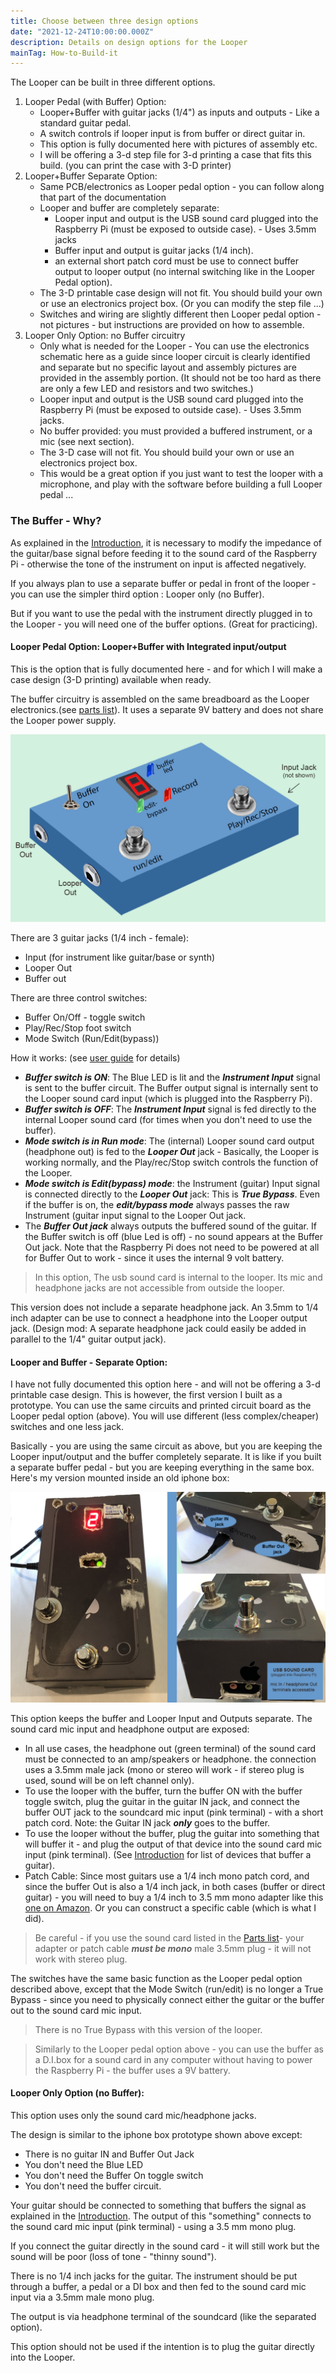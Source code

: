 ```yaml
---
title: Choose between three design options
date: "2021-12-24T10:00:00.000Z"
description: Details on design options for the Looper
mainTag: How-to-Build-it
---
```


The Looper can be built in three different options.

1. Looper Pedal (with Buffer) Option: 
    - Looper+Buffer with guitar jacks (1/4") as inputs and outputs - Like a standard guitar pedal.
    - A switch controls if looper input is from buffer or direct guitar in.
    - This option is fully documented here with pictures of assembly etc.
    - I will be offering a 3-d step file for 3-d printing a case that fits this build. (you can print the case with 3-D printer)
2. Looper+Buffer Separate Option: 
    - Same PCB/electronics as Looper pedal option - you can follow along that part of the documentation
    - Looper and buffer are completely separate:
        - Looper input and output is the USB sound card plugged into the Raspberry Pi (must be exposed to outside case). - Uses 3.5mm jacks
        - Buffer input and output is guitar jacks (1/4 inch). 
        - an external short patch cord must be use to connect buffer output to looper output (no internal switching like in the Looper Pedal option).
    - The 3-D printable case design will not fit. You should build your own or use an electronics project box. (Or you can modify the step file ...)
    - Switches and wiring are slightly different then Looper pedal option - not pictures - but instructions are provided on how to assemble.
3. Looper Only Option: no Buffer circuitry 
    - Only what is needed for the Looper - You can use the electronics schematic here as a guide since looper circuit is clearly identified and separate but no specific layout and assembly pictures are provided in the assembly portion.  (It should not be too hard as there are only a few LED and resistors and two switches.)
    - Looper input and output is the USB sound card plugged into the Raspberry Pi (must be exposed to outside case). - Uses 3.5mm jacks.
    - No buffer provided: you must provided a buffered instrument, or a mic (see next section).
    - The 3-D case will not fit. You should build your own or use an electronics project box.
    - This would be a great option if you just want to test the looper with a microphone, and play with the software before building a full Looper pedal ...

### The Buffer - Why?

As explained in the  [Introduction](/Looper/How-to-Build-it-Introduction/#sectionTop), it is necessary to modify the impedance of the guitar/base signal before feeding it to the sound card of the Raspberry Pi - otherwise the tone of the instrument on input is affected negatively.  

If you always plan to use a separate buffer or pedal in front of the looper - you can use the simpler third option : Looper only (no Buffer).

But if you want to use the pedal with the instrument directly plugged in to the Looper - you will need one of the buffer options.  (Great for practicing).

#### Looper Pedal Option: Looper+Buffer with Integrated input/output

This is the option that is fully documented here - and for which I will make a case design (3-D printing) available when ready.

The buffer circuitry is assembled on the same breadboard as the Looper electronics.(see [parts list](/Looper/How-to-Build-it-parts-list/#sectionTop)).  It uses a separate 9V battery and does not share the Looper power supply.

![Looper Integrated Option](../User-Guide/loopermodel2.png)

There are 3 guitar jacks (1/4 inch - female):
- Input (for instrument like guitar/base or synth)
- Looper Out
- Buffer out

There are three control switches:
- Buffer On/Off - toggle switch
- Play/Rec/Stop foot switch
- Mode Switch (Run/Edit(bypass))

How it works: (see [user guide](/Looper/How-to-Use-User-Guide/#sectionTop) for details)

- ***Buffer switch is ON***: The Blue LED is lit and the ***Instrument Input*** signal is sent to the buffer circuit. The Buffer output signal is internally sent to the Looper sound card input (which is plugged into the Raspberry Pi). 
- ***Buffer switch is OFF***: The ***Instrument Input*** signal is fed directly to the internal Looper sound card (for times when you don't need to use the buffer). 
- ***Mode switch is in Run mode***: The (internal) Looper sound card output (headphone out) is fed to the ***Looper Out*** jack  - Basically, the Looper is working normally, and the Play/rec/Stop switch controls the function of the Looper.  
- ***Mode switch is Edit(bypass) mode***: the Instrument (guitar) Input signal is connected directly to the ***Looper Out*** jack: This is ***True Bypass***.  Even if the buffer is on, the ***edit/bypass mode*** always passes the raw Instrument (guitar input signal to the Looper Out jack.
- The ***Buffer Out jack*** always outputs the buffered sound of the guitar.  If the Buffer switch is off (blue Led is off) - no sound appears at the Buffer Out jack. Note that the Raspberry Pi does not need to be powered at all for Buffer Out to work - since it uses the internal 9 volt battery.

>In this option, The usb sound card is internal to the looper. Its mic and headphone jacks are not accessible from outside the looper. 
 
This version does not include a separate headphone jack.  An  3.5mm to 1/4 inch adapter can be use to connect a headphone into the Looper output jack. (Design mod: A separate headphone jack could easily be added in parallel to the 1/4" guitar output jack).  

#### Looper and Buffer - Separate Option:

I have not fully documented this option here - and will not be offering a 3-d printable case design.  This is however, the first version I built as a prototype.  You can use the same circuits and printed circuit board as the Looper pedal option (above).  You will use different (less complex/cheaper) switches and one less jack.

Basically - you are using the same circuit as above, but you are keeping the Looper input/output and the buffer completely separate.  It is like if you built a separate buffer pedal - but you are keeping everything in the same box. Here's my version mounted inside an old iphone box:

![Looper iphone box](./iphoneboxdetails.png)

This option keeps the buffer and Looper Input and Outputs separate. The sound card mic input and headphone output are exposed:

- In all use cases, the headphone out (green terminal) of the sound card must be connected to an amp/speakers or headphone.  the connection uses a 3.5mm male jack (mono or stereo will work - if stereo plug is used, sound will be on left channel only).
- To use the looper with the buffer, turn the buffer ON with the buffer toggle switch, plug the guitar in the guitar IN jack, and connect the buffer OUT jack to the soundcard mic input (pink terminal) - with a short patch cord. Note: the Guitar IN jack ***only*** goes to the buffer.
- To use the looper without the buffer, plug the guitar into something that will buffer it - and plug the output of that device into the sound card mic input (pink terminal).  (See [Introduction](/Looper/How-to-Build-it-Introduction/#sectionTop) for list of devices that buffer a guitar).
- Patch Cable:  Since most guitars use a 1/4 inch mono patch cord, and since the buffer Out is also a 1/4 inch jack, in both cases (buffer or direct guitar) -  you will need to buy a 1/4 inch to  3.5 mm mono adapter like this [one on Amazon](https://www.amazon.ca/CGTime-Golden-Plated-Converter-Adapter/dp/B01M6CQYUK/). Or you can construct a specific cable (which is what I did).  
>Be careful - if you use the sound card listed in the [Parts list](/Looper/How-to-Build-it-parts-list/#sectionTop)- your adapter or patch cable ***must be mono*** male 3.5mm plug - it will not work with stereo plug.

The switches have the same basic function as the Looper pedal option described above, except that the Mode Switch (run/edit) is no longer a True Bypass - since you need to physically connect either the guitar or the buffer out to the sound card mic input.

>There is no True Bypass with this version of the looper.

> Similarly to the Looper pedal option above - you can use the buffer as a D.I.box for a sound card in any computer without having to power the Raspberry Pi - the buffer uses a 9V battery.

#### Looper Only Option (no Buffer):

This option uses only the sound card mic/headphone jacks.  

The design is similar to the iphone box prototype shown above except:
- There is no guitar IN and Buffer Out Jack
- You don't need the Blue LED
- You don't need the Buffer On toggle switch
- You don't need the buffer circuit.

Your guitar should be connected to something that buffers the signal as explained in the [Introduction](/Looper/How-to-Build-it-Introduction/#sectionTop). The output of this "something" connects to the sound card mic input (pink terminal) - using a 3.5 mm mono plug.

If you connect the guitar directly in the sound card - it will still work but the sound will be poor (loss of tone - "thinny sound").

There is no 1/4 inch jacks for the guitar. The instrument should be put through a buffer, a pedal or a DI box and then fed to the sound card mic input via a 3.5mm male mono plug.

The output is via headphone terminal of the soundcard  (like the separated option).

This option should not be used if the intention is to plug the guitar directly into the Looper.
